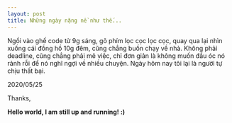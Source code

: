 ```yaml
---
layout: post
title: Những ngày nặng nề như thế...
---
```


Ngồi vào ghế code từ 9g sáng, gõ phím lọc cọc lọc cọc, quay qua lại nhìn xuống cái đồng hồ 10g đêm, cũng chẳng buồn chạy về nhà.
Không phải deadline, cũng chẳng phải mê việc, chỉ đơn giản là không muốn đầu óc nó rảnh rỗi để nó nghĩ ngợi về nhiều chuyện.
Ngày hôm nay tôi lại là người tự chịu thất bại.


2020/05/25

Thanks,

<b>Hello world, I am still up and running! :) </b>
